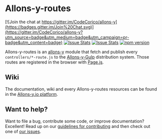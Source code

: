 # Allons-y-routes

[![Join the chat at https://gitter.im/CodeCorico/allons-y](https://badges.gitter.im/Join%20Chat.svg)](https://gitter.im/CodeCorico/allons-y?utm_source=badge&utm_medium=badge&utm_campaign=pr-badge&utm_content=badge)
[![Issue Stats](http://issuestats.com/github/codecorico/allons-y-routes/badge/issue)](http://issuestats.com/github/codecorico/allons-y)
[![Issue Stats](http://issuestats.com/github/codecorico/allons-y-routes/badge/pr)](http://issuestats.com/github/codecorico/allons-y)
[![npm version](https://badge.fury.io/js/allons-y-routes.svg)](https://badge.fury.io/js/allons-y-routes)

Allons-y-routes is an [allons-y](https://github.com/CodeCorico/allons-y) module that fetch and publish every ```controllers/*-route.js``` to the [Allons-y-Gulp](https://www.npmjs.com/package/allons-y-gulp) distribution system. Those routes are registered in the browser with [Page.js](https://www.npmjs.com/package/page).

## Wiki

The documentation, wiki and every Allons-y-routes resources can be found in the [Allons-y.io platform](http://allons-y.io).

## Want to help?

Want to file a bug, contribute some code, or improve documentation? Excellent! Read up on our [guidelines for contributing](CONTRIBUTING.md) and then check out one of [our issues](https://github.com/CodeCorico/allons-y-routes/issues).
